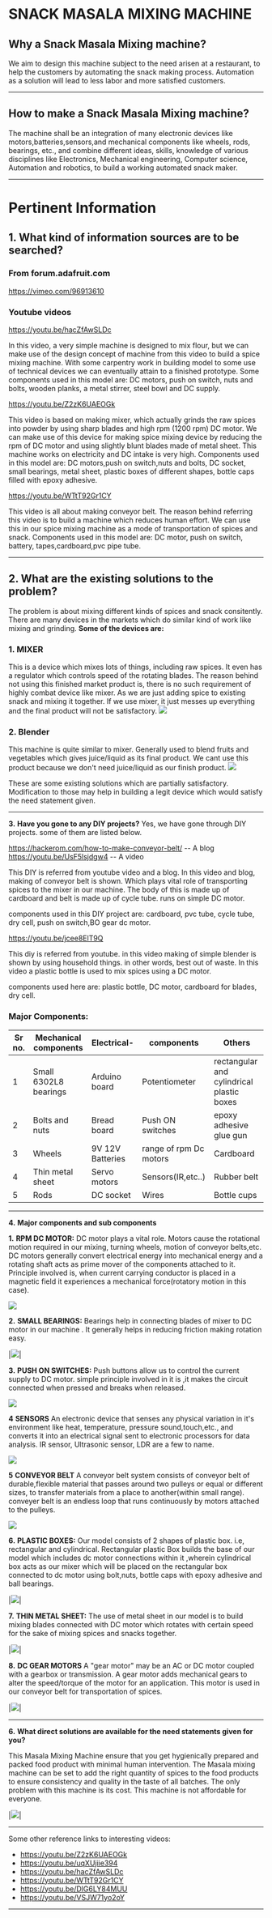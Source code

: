 # SNACK MASALA MIXING MACHINE


## Why a Snack Masala Mixing machine?
We aim to design this machine subject to the need arisen at a restaurant, to help the customers by automating the snack making process. Automation as a solution will lead to less labor and more satisfied customers.

***

## How to make a Snack Masala Mixing machine?
The machine shall be an integration of many electronic devices like motors,batteries,sensors,and mechanical components like wheels, rods, bearings, etc., and combine different ideas, skills, knowledge of various disciplines like Electronics, Mechanical engineering, Computer science, Automation and robotics, to build a working automated snack maker.

***

#  Pertinent Information

## 1. What kind of information sources are to be searched?
### From forum.adafruit.com

https://vimeo.com/96913610

### Youtube videos

https://youtu.be/hacZfAwSLDc

In this video, a very simple machine is designed to mix flour, but we can make use of the design concept of machine from this video to build a spice mixing machine. With some carpentry work in building model to some use of technical devices we can eventually attain to a finished prototype.
Some components used in this model are:
DC motors, push on switch, nuts and bolts, wooden planks, a metal stirrer, steel bowl and DC supply.

https://youtu.be/Z2zK6UAEOGk


This video is based on making mixer, which actually grinds the raw spices into powder by using sharp blades and high rpm (1200 rpm) DC motor. We can make use of this device for making spice mixing device by reducing the rpm of DC motor and using slightly blunt blades made of metal sheet. This machine works on electricity and DC intake is very high. 
Components used in this model are:
DC motors,push on switch,nuts and bolts, DC socket, small bearings, metal sheet, plastic boxes of different shapes, bottle caps filled with epoxy adhesive.

https://youtu.be/WTtT92Gr1CY

This video is all about making conveyor belt. The reason behind referring this video is to build a machine which reduces human effort. We can use this in our spice mixing machine as a mode of transportation of spices and snack. 
Components used in this model are:
DC motor, push on switch, battery, tapes,cardboard,pvc pipe tube.

***


## 2. What are the existing solutions to the problem?

The problem is about mixing different kinds of spices and snack consitently. There are many devices in the markets which do similar kind of work like mixing and grinding.
**Some of the devices are:**

### 1. MIXER

This is a device which mixes lots of things, including raw spices. It even has a regulator which controls speed of the rotating blades. The reason behind not using this finished market product is, there is no such requirement of highly combat device like mixer. As we are just adding spice to existing snack and mixing it together. If we use mixer, it just messes up everything and the final product will not be satisfactory.
![](https://images-na.ssl-images-amazon.com/images/I/71qE8r45A7L._SX425_.jpg)

### 2. Blender
This machine is quite similar to mixer. Generally used to blend fruits and vegetables which gives juice/liquid as its final product. We cant use this product because we don't need juice/liquid as our finish product.
![](https://images-na.ssl-images-amazon.com/images/I/71mZyyYl%2BeL._SL1500_.jpg)

These are some existing solutions which are partially satisfactory. Modification to those may help in building a legit device which would satisfy the need statement given.

***


**3.** **Have you gone to any DIY projects?**
Yes, we have gone through DIY projects. some of them are listed below.

https://hackerom.com/how-to-make-conveyor-belt/ -- A blog
https://youtu.be/UsF5lsjdgw4 -- A video 
 
This DIY is referred from youtube video and a blog.
In this video and blog, making of conveyor belt is shown. Which plays vital role of transporting spices to the mixer in our machine. The body of this is made up of cardboard and belt is made up of cycle tube. runs on simple DC motor.

components used in this DIY project are:
cardboard, pvc tube, cycle tube, dry cell, push on switch,BO gear dc motor.

https://youtu.be/jcee8ElT9Q

This diy is referred from youtube.
in this video making of simple blender is shown by using household things. in other words, best out of waste. In this video a plastic bottle is used to mix spices using a DC motor.

components used here are:
plastic bottle, DC motor, cardboard for blades, dry cell.


 
 
 
### Major Components:
|Sr no.|Mechanical components|Electrical-|components|Others|
|--|--|--|--|--|
|1|Small 6302L8 bearings|Arduino board|Potentiometer|rectangular and cylindrical plastic boxes|
|2|Bolts and nuts|Bread board|Push ON switches|epoxy adhesive glue gun|
|3|Wheels|9V 12V Batteries|range of rpm Dc motors| Cardboard|
|4|Thin metal sheet|Servo motors|Sensors(IR,etc..)|Rubber belt|
|5|Rods|DC socket|Wires |Bottle cups|

***
**4.** **Major components and sub components**

**1.** **RPM DC MOTOR:**
DC motor plays a vital role. Motors cause the rotational motion required in our mixing, turning wheels, motion of conveyor belts,etc. DC motors generally convert electrical energy into mechanical energy and a rotating shaft acts as prime mover of the components attached to it.
 Principle involved is, when current carrying conductor is placed in a magnetic field it experiences a mechanical force(rotatory motion in this case).

![](https://upload.wikimedia.org/wikipedia/commons/thumb/8/89/Electric_motor.gif/330px-Electric_motor.gif) 

**2.** **SMALL BEARINGS:**
Bearings help in connecting blades of mixer to DC motor in our machine . It generally helps in reducing friction making rotation easy.

|![](https://us.misumi-ec.com/linked/material/mech/NTN1/PHOTO/NTN1_221000058378.jpg?$product_main$)|



**3.** **PUSH ON SWITCHES:**
Push buttons allow us to control the current supply to DC motor. simple principle involved in it is ,it makes the circuit connected when pressed and breaks when released.

![](https://www.robomart.com/image/cache/catalog/RM0914/push-button-on-off-switch-500x500.jpg)

**4** **SENSORS**
An electronic device that senses any physical variation in it's environment like heat, temperature, pressure sound,touch,etc., and converts it into an electrical signal sent to electronic processors for data analysis. IR sensor, Ultrasonic sensor, LDR are a few to name.

![](http://i1.ytimg.com/vi/DlG6LY84MUU/maxresdefault.jpg)


**5** **CONVEYOR BELT**
A conveyor belt system consists of conveyor belt of durable,flexible material that passes around two pulleys or equal or different sizes, to transfer materials from a place to another(within small range). conveyer belt is an endless loop that runs continuously by motors attached to the pulleys. 

![](https://i.ytimg.com/vi/VSJW71yo2oY/maxresdefault.jpg) 

**6.** **PLASTIC BOXES:**
Our model consists of 2 shapes of plastic box. i.e, rectangular and cylindrical. Rectangular plastic Box builds the base  of our model which includes dc motor connections within it ,wherein cylindrical box acts as our mixer which will be placed on the rectangular box connected to dc motor using bolt,nuts, bottle caps with epoxy adhesive and ball bearings.

|![](https://www.plasticboxshop.co.uk/images/pack-of-5-30-litre-crystal-plastic-storage-boxes-with-lids-p3856-9529_image.jpg)|

**7.** **THIN METAL SHEET:**
The use of metal sheet in our model is to build mixing blades connected with DC motor which rotates with certain speed  for the sake of mixing spices and snacks together.

|![](https://www.ibcresource.com/images/folding-blade-2.jpg)|


**8.** **DC GEAR MOTORS**
A "gear motor" may be an AC or DC motor coupled with a gearbox or transmission. A gear motor adds mechanical gears to alter the speed/torque of the motor for an application. This motor is used in our conveyor belt for transportation of spices.

|![](https://images-na.ssl-images-amazon.com/images/I/61K76waiVgL._SX425_.jpg)|

***


**6.** **What direct solutions are available for the need statements given for you?**

This Masala Mixing Machine ensure that you get hygienically prepared and packed food product with minimal human intervention. The Masala mixing machine can be set to add the right quantity of spices to the food products to ensure consistency and quality in the taste of all batches. The only problem with this machine is its cost. This machine is not affordable for everyone.

|![](https://5.imimg.com/data5/AX/TU/MY-2081778/snacks-masala-mixing-machine-500x500.png)|

***


Some other reference links to interesting videos:
* https://youtu.be/Z2zK6UAEOGk
* https://youtu.be/uqXUjiie394
* https://youtu.be/hacZfAwSLDc
* https://youtu.be/WTtT92Gr1CY
* https://youtu.be/DlG6LY84MUU
* https://youtu.be/VSJW71yo2oY


***



 
